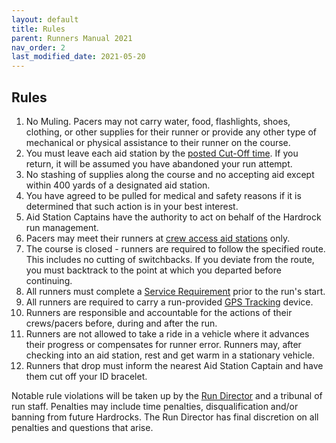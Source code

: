 ```yaml
---
layout: default
title: Rules
parent: Runners Manual 2021
nav_order: 2
last_modified_date: 2021-05-20
---
```


## Rules

1. No Muling. Pacers may not carry water, food, flashlights, shoes, clothing, or other supplies for their runner or provide any other type of mechanical or physical assistance to their runner on the course.
2. You must leave each aid station by the [posted Cut-Off time](https://hardrock100.github.io/docs/runners_manual_2021/aid_station_table/). If you return, it will be assumed you have abandoned your run attempt.
3. No stashing of supplies along the course and no accepting aid except within 400 yards of a designated aid station.
4. You have agreed to be pulled for medical and safety reasons if it is determined that such action is in your best interest.
5. Aid Station Captains have the authority to act on behalf of the Hardrock run management.
6. Pacers may meet their runners at [crew access aid stations](https://hardrock100.github.io/docs/runners_manual_2021/aid_station_table/) only.
7. The course is closed - runners are required to follow the specified route. This includes no cutting of switchbacks. If you deviate from the route, you must backtrack to the point at which you departed before continuing.
8. All runners must complete a [Service Requirement](https://www.hardrock100.com/files/trailwork/HR100-2021-Service-Form.pdf) prior to the run's start.
9. All runners are required to carry a run-provided [GPS Tracking](https://www.hardrock100.com/hardrock-runner-tracking.php) device.
10. Runners are responsible and accountable for the actions of their crews/pacers before, during and after the run.
11. Runners are not allowed to take a ride in a vehicle where it advances their progress or compensates for runner error. Runners may, after checking into an aid station, rest and get warm in a stationary vehicle.
12. Runners that drop must inform the nearest Aid Station Captain and have them cut off your ID bracelet.
 
Notable rule violations will be taken up by the [Run Director](mailto:dale@hardrock100.com) and a tribunal of run staff.  Penalties may include time penalties, disqualification and/or banning from future Hardrocks.  The Run Director has final discretion on all penalties and questions that arise.
